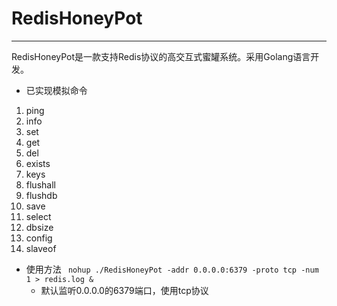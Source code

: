 # RedisHoneyPot
***
RedisHoneyPot是一款支持Redis协议的高交互式蜜罐系统。采用Golang语言开发。

* 已实现模拟命令
1. ping
2. info
3. set
4. get
5. del
6. exists
7. keys
8. flushall
9. flushdb
10. save
11. select
12. dbsize
13. config
14. slaveof

* 使用方法
``` nohup ./RedisHoneyPot -addr 0.0.0.0:6379 -proto tcp -num 1 > redis.log &```
  * 默认监听0.0.0.0的6379端口，使用tcp协议